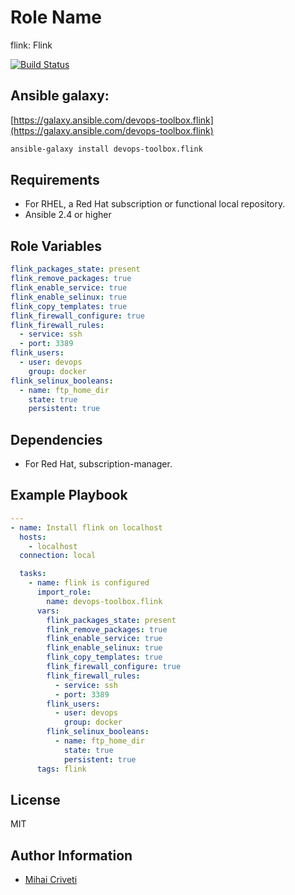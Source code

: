 Role Name
=========

flink: Flink

[![Build Status](https://travis-ci.org/cmihai-ansible/flink.svg?branch=master)](https://travis-ci.org/cmihai-ansible/flink)

Ansible galaxy:
---------------

[https://galaxy.ansible.com/devops-toolbox.flink](https://galaxy.ansible.com/devops-toolbox.flink)

```bash
ansible-galaxy install devops-toolbox.flink
```

Requirements
------------

- For RHEL, a Red Hat subscription or functional local repository.
- Ansible 2.4 or higher

Role Variables
--------------

```yaml
flink_packages_state: present
flink_remove_packages: true
flink_enable_service: true
flink_enable_selinux: true
flink_copy_templates: true
flink_firewall_configure: true
flink_firewall_rules:
  - service: ssh
  - port: 3389
flink_users:
  - user: devops
    group: docker
flink_selinux_booleans:
  - name: ftp_home_dir
    state: true
    persistent: true
```

Dependencies
------------

- For Red Hat, subscription-manager.

Example Playbook
----------------

```yaml
---
- name: Install flink on localhost
  hosts:
    - localhost
  connection: local

  tasks:
    - name: flink is configured
      import_role:
        name: devops-toolbox.flink
      vars:
        flink_packages_state: present
        flink_remove_packages: true
        flink_enable_service: true
        flink_enable_selinux: true
        flink_copy_templates: true
        flink_firewall_configure: true
        flink_firewall_rules:
          - service: ssh
          - port: 3389
        flink_users:
          - user: devops
            group: docker
        flink_selinux_booleans:
          - name: ftp_home_dir
            state: true
            persistent: true
      tags: flink
```

License
-------

MIT

Author Information
------------------

- [Mihai Criveti](https://www.linkedin.com/in/devops-toolbox.)

